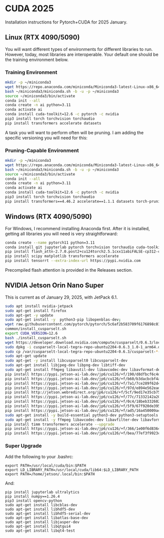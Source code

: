 # CUDA 2025
Installation instructions for Pytorch+CUDA for 2025 January.

## Linux (RTX 4090/5090)

You will want different types of environments for different libraries to run. However, today, most libraries are interoperable. Your default one should be the training environment below.

### Training Environment
```bash
mkdir -p ~/miniconda3
wget https://repo.anaconda.com/miniconda/Miniconda3-latest-Linux-x86_64.sh -O ~/miniconda3/miniconda.sh
bash ~/miniconda3/miniconda.sh -b -u -p ~/miniconda3
source ~/miniconda3/bin/activate
conda init --all
conda create -n ai python=3.11
conda activate ai
conda install cuda-toolkit=12.6 -c pytorch -c nvidia
pip3 install torch torchvision torchaudio
pip install transformers accelerate datasets
```

A task you will want to perform often will be pruning. I am adding the specific versioning you will need for this:

### Pruning-Capable Environment
```bash
mkdir -p ~/miniconda3
wget https://repo.anaconda.com/miniconda/Miniconda3-latest-Linux-x86_64.sh -O ~/miniconda3/miniconda.sh
bash ~/miniconda3/miniconda.sh -b -u -p ~/miniconda3
source ~/miniconda3/bin/activate
conda init --all
conda create -n ai python=3.11
conda activate ai
conda install cuda-toolkit=12.6 -c pytorch -c nvidia
pip3 install torch torchvision torchaudio
pip install transformers==4.46.2 accelerate==1.1.1 datasets torch-pruning==1.5.1
```

## Windows (RTX 4090/5090)

For Windows, I recommend installing Anaconda first. After it is installed, getting all libraries you will need is very straightforward:
```bash
conda create --name pytorch11 python=3.11
conda install git jupyterlab pytorch torchvision torchaudio cuda-toolkit=12.4 pytorch-cuda=12.4 -c pytorch -c nvidia 
pip install flash_attn-2.7.0.post2+cu124torch2.5.1cxx11abiFALSE-cp312-cp312-win_amd64.whl
pip install scipy matplotlib transformers accelerate
pip install tensorrt --extra-index-url https://pypi.nvidia.com
```
Precompiled flash attention is provided in the Releases section.

## NVIDIA Jetson Orin Nano Super

This is current as of January 29, 2025, with JetPack 6.1.
```bash
sudo apt install nvidia-jetpack
sudo apt-get install firefox
sudo apt-get -y update
sudo apt-get install -y  python3-pip libopenblas-dev;
wget raw.githubusercontent.com/pytorch/pytorch/5c6af2b583709f6176898c017424dc9981023c28/.ci/docker/
common/install_cusparselt.sh
export CUDA_VERSION=12.6
bash ./install_cusparselt.sh
wget https://developer.download.nvidia.com/compute/cusparselt/0.6.3/local_installers/cusparselt-local-tegra-repo-ubuntu2204-0.6.3_1.0-1_arm64.deb
sudo dpkg -i cusparselt-local-tegra-repo-ubuntu2204-0.6.3_1.0-1_arm64.deb
sudo cp /var/cusparselt-local-tegra-repo-ubuntu2204-0.6.3/cusparselt-*-keyring.gpg /usr/share/keyrings/
sudo apt-get update
sudo apt-get -y install libcusparselt0 libcusparselt-dev
sudo apt-get install libjpeg-dev libpng-dev libtiff-dev
sudo apt-get install ffmpeg libavutil-dev libavcodec-dev libavformat-dev libavdevice-dev libavfilter-dev libswscale-dev libswresample-dev libswresample-dev libpostproc-dev libjpeg-dev libpng-dev
pip install https://pypi.jetson-ai-lab.dev/jp6/cu126/+f/190/d8dfbcf6c4d3c/cupy-14.0.0a1-cp310-cp310-linux_aarch64.whl#sha256=190d8dfbcf6c4d3cda21c7e0a973fc20385fa02e75266456851b48fd15eddae8
pip install https://pypi.jetson-ai-lab.dev/jp6/cu126/+f/b60/b3dacbcbf4ab4/cuda_python-12.6.0+0.gb9f40f6.dirty-cp310-cp310-linux_aarch64.whl#sha256=b60b3dacbcbf4ab4391428d33a04aabdf7f7a53a6707a27afca85b453895a02f
pip install https://pypi.jetson-ai-lab.dev/jp6/cu126/+f/7a1/7ce289f62d4c2/xformers-0.0.30+56be3b5.d20241230-cp310-cp310-linux_aarch64.whl#sha256=7a17ce289f62d4c28b7707eaf334c65dff39a18f8f184502e1693b961dbad0b2
pip install https://pypi.jetson-ai-lab.dev/jp6/cu126/+f/97d/e894e562ead63/pycuda-2024.1.2-cp310-cp310-linux_aarch64.whl#sha256=97de894e562ead63d6fa3aa79d4c947ed7cd9fd75cc8920b712475cc6ff69b7f
pip install http://jetson.webredirect.org/jp6/cu126/+f/5cf/9ed17e35cb752/torch-2.5.0-cp310-cp310-linux_aarch64.whl#sha256=5cf9ed17e35cb7523812aeda9e7d6353c437048c5a6df1dc6617650333049092
pip install https://pypi.jetson-ai-lab.dev/jp6/cu126/+f/77c/71332142a20e2/flash_attn-2.7.2.post1-cp310-cp310-linux_aarch64.whl#sha256=77c71332142a20e2e0f20fd54251d530cab544a9ae66ffbe2e0b8eee48484832
pip install https://pypi.jetson-ai-lab.dev/jp6/cu126/+f/0c4/18beb3326027d/onnxruntime_gpu-1.20.0-cp310-cp310-linux_aarch64.whl#sha256=0c418beb3326027d83acc283372ae42ebe9df12f71c3a8c2e9743a4e323443a4
pip install https://pypi.jetson-ai-lab.dev/jp6/cu126/+f/5f9/67f920de3953f/torchvision-0.20.0-cp310-cp310-linux_aarch64.whl#sha256=5f967f920de3953f2a39d95154b1feffd5ccc06b4589e51540dc070021a9adb9
pip install https://pypi.jetson-ai-lab.dev/jp6/cu126/+f/ad5/16a450009ac2e/bitsandbytes-0.45.0-cp310-cp310-linux_aarch64.whl#sha256=ad516a450009ac2e80077ef04cd5bc1c0c204ca09273e6dd07b4b97e9a7d5e3b
sudo apt-get install -y build-essential python3-dev python3-setuptools make cmake
sudo apt-get install -y ffmpeg libavcodec-dev libavfilter-dev libavformat-dev libavutil-dev
pip install timm transformers accelerate --upgrade
pip install https://pypi.jetson-ai-lab.dev/jp6/cu126/+f/366/1e00f6d836491/opencv_python-4.10.0-py3-none-any.whl#sha256=3661e00f6d836491b4fdad8ea04bc56999c21345a8dcd5a6eb11c662e6c86f3d
pip install https://pypi.jetson-ai-lab.dev/jp6/cu126/+f/bea/77ef3f9923c70/opencv_contrib_python-4.10.0+6b45caa-cp310-cp310-linux_aarch64.whl#sha256=bea77ef3f9923c708f6f38e85b615ae9b4fc775de9b765f3b42355d7ef5e8e0c
```

### Super Upgrade

Add the following to your .bashrc:
```
export PATH=/usr/local/cuda/bin:$PATH
export LD_LIBRARY_PATH=/usr/local/cuda/lib64:$LD_LIBRARY_PATH
export PATH=/home/jetson/.local/bin:$PATH
```
And:
```
pip install jupyterlab ultralytics
pip install numpy==1.26.4
pip3 install opencv-python 
sudo apt-get install libcblas-dev
sudo apt-get install libhdf5-dev
sudo apt-get install libhdf5-serial-dev
sudo apt-get install libatlas-base-dev
sudo apt-get install libjasper-dev 
sudo apt-get install libqtgui4 
sudo apt-get install libqt4-test
```
